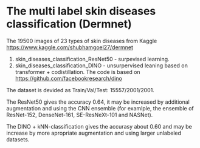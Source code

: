 # The multi label skin diseases classification (Dermnet)

The 19500 images of 23 types of skin diseases from Kaggle 
https://www.kaggle.com/shubhamgoel27/dermnet

1. skin_diseases_classification_ResNet50 - surpevised learning.
2. skin_diseases_classification_DINO - unsurpervised leaning based on transformer + codistillation.
  The code is based on https://github.com/facebookresearch/dino
  
The dataset is devided as Train/Val/Test: 15557/2001/2001.

The ResNet50 gives the accuracy 0.64, it may be increased by additional augmentation and using the CNN ensemble (for examlple, the ensemble of ResNet-152,
DenseNet-161, SE-ResNeXt-101 and NASNet).

The DINO + kNN-classification gives the accurasy about 0.60 and may be increase by more apropriate augmentation and using larger unlabeled datasets.
